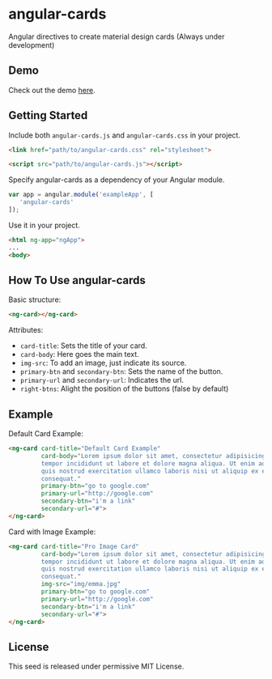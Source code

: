 # angular-cards
Angular directives to create material design cards (Always under development)


## Demo
Check out the demo [here](http://npaez.github.io/angular-cards/demo/).

## Getting Started
Include both `angular-cards.js` and `angular-cards.css` in your project.

```html
<link href="path/to/angular-cards.css" rel="stylesheet">
```

```html
<script src="path/to/angular-cards.js"></script>
```

Specify angular-cards as a dependency of your Angular module.

```js
var app = angular.module('exampleApp', [
   'angular-cards'
]);
```
Use it in your project.

```html
<html ng-app="ngApp">
...
<body>
```

## How To Use angular-cards
Basic structure:

```html
<ng-card></ng-card>
```

Attributes:
- `card-title`: Sets the title of your card.
- `card-body`: Here goes the main text.
- `img-src`: To add an image, just indicate its source.
- `primary-btn` and `secondary-btn`: Sets the name of the button.
- `primary-url` and `secondary-url`: Indicates the url.
- `right-btns`: Alight the position of the buttons (false by default)

## Example

Default Card Example:
```html
<ng-card card-title="Default Card Example"
         card-body="Lorem ipsum dolor sit amet, consectetur adipisicing elit, sed do eiusmod
         tempor incididunt ut labore et dolore magna aliqua. Ut enim ad minim veniam,
         quis nostrud exercitation ullamco laboris nisi ut aliquip ex ea commodo
         consequat."
         primary-btn="go to google.com"
         primary-url="http://google.com"
         secondary-btn="i'm a link"
         secondary-url="#">
</ng-card>
```

Card with Image Example:
```html
<ng-card card-title="Pro Image Card"
         card-body="Lorem ipsum dolor sit amet, consectetur adipisicing elit, sed do eiusmod
         tempor incididunt ut labore et dolore magna aliqua. Ut enim ad minim veniam,
         quis nostrud exercitation ullamco laboris nisi ut aliquip ex ea commodo
         consequat."
         img-src="img/emma.jpg"
         primary-btn="go to google.com"
         primary-url="http://google.com"
         secondary-btn="i'm a link"
         secondary-url="#">
</ng-card>
```

## License
This seed is released under permissive MIT License.
